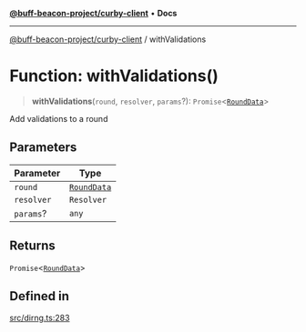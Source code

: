 [**@buff-beacon-project/curby-client**](../index.md) • **Docs**

***

[@buff-beacon-project/curby-client](../index.md) / withValidations

# Function: withValidations()

> **withValidations**(`round`, `resolver`, `params`?): `Promise`\<[`RoundData`](../type-aliases/RoundData.md)\>

Add validations to a round

## Parameters

| Parameter | Type |
| ------ | ------ |
| `round` | [`RoundData`](../type-aliases/RoundData.md) |
| `resolver` | `Resolver` |
| `params`? | `any` |

## Returns

`Promise`\<[`RoundData`](../type-aliases/RoundData.md)\>

## Defined in

[src/dirng.ts:283](https://github.com/buff-beacon-project/curby-js-client/blob/95397f5e9fcc8ad57ef410c54473862e0b83bc59/src/dirng.ts#L283)

